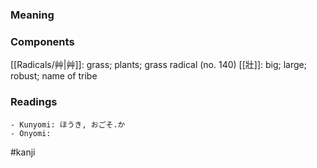### Meaning



### Components

[[Radicals/艸|艸]]: grass; plants; grass radical (no. 140) [[壯]]: big; large; robust; name of tribe

### Readings

```
- Kunyomi: ほうき, おごそ.か
- Onyomi: 
```

#kanji
